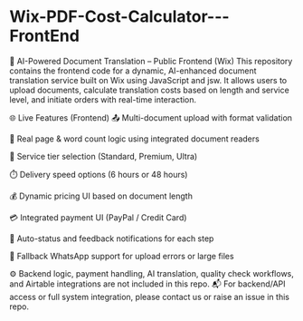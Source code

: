 # Wix-PDF-Cost-Calculator---FrontEnd
📄 AI-Powered Document Translation – Public Frontend (Wix)
This repository contains the frontend code for a dynamic, AI-enhanced document translation service built on Wix using JavaScript and jsw. It allows users to upload documents, calculate translation costs based on length and service level, and initiate orders with real-time interaction.

🌐 Live Features (Frontend)
📤 Multi-document upload with format validation

📄 Real page & word count logic using integrated document readers

💼 Service tier selection (Standard, Premium, Ultra)

⏱️ Delivery speed options (6 hours or 48 hours)

💰 Dynamic pricing UI based on document length

💳 Integrated payment UI (PayPal / Credit Card)

📨 Auto-status and feedback notifications for each step

📱 Fallback WhatsApp support for upload errors or large files

⚙️ Backend logic, payment handling, AI translation, quality check workflows, and Airtable integrations are not included in this repo.
📬 For backend/API access or full system integration, please contact us or raise an issue in this repo.


